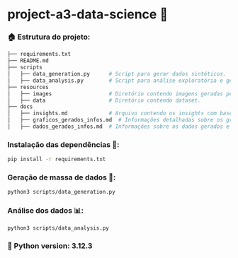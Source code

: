 # project-a3-data-science 📅

### 🏠 Estrutura do projeto:

```bash
├── requirements.txt
├── README.md
├── scripts
│   ├── data_generation.py      # Script para gerar dados sintéticos.
│   ├── data_analysis.py        # Script para análise exploratória e geração de gráficos.
├── resources
│   ├── images                  # Diretório contendo imagens geradas pelos gráficos.
│   ├── data                    # Diretório contendo dataset.
├── docs
│   ├── insights.md             # Arquivo contendo os insights com base nos dados análisados.
│   ├── graficos_gerados_infos.md  # Informações detalhadas sobre os gráficos gerados.
│   ├── dados_gerados_infos.md  # Informações sobre os dados gerados e utilizados.
```

### Instalação das dependências 📖:

```sh
pip install -r requirements.txt
```

### Geração de massa de dados 🎲:

```sh
python3 scripts/data_generation.py
```

### Análise dos dados 📊:

```sh
python3 scripts/data_analysis.py
```

### 🐍 Python version: 3.12.3
